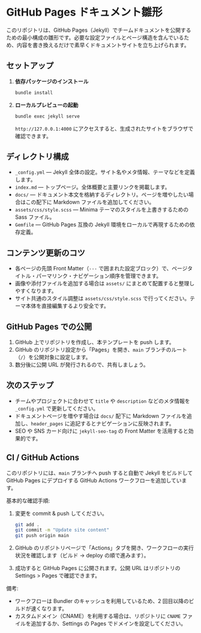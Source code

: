 # GitHub Pages ドキュメント雛形

このリポジトリは、GitHub Pages（Jekyll）でチームドキュメントを公開するための最小構成の雛形です。必要な設定ファイルとページ構造を含んでいるため、内容を書き換えるだけで素早くドキュメントサイトを立ち上げられます。

## セットアップ

1. **依存パッケージのインストール**
   ```bash
   bundle install
   ```
2. **ローカルプレビューの起動**
   ```bash
   bundle exec jekyll serve
   ```
   `http://127.0.0.1:4000` にアクセスすると、生成されたサイトをブラウザで確認できます。

## ディレクトリ構成

- `_config.yml` — Jekyll 全体の設定。サイト名やメタ情報、テーマなどを定義します。
- `index.md` — トップページ。全体概要と主要リンクを掲載します。
- `docs/` — ドキュメント本文を格納するディレクトリ。ページを増やしたい場合はこの配下に Markdown ファイルを追加してください。
- `assets/css/style.scss` — Minima テーマのスタイルを上書きするための Sass ファイル。
- `Gemfile` — GitHub Pages 互換の Jekyll 環境をローカルで再現するための依存定義。

## コンテンツ更新のコツ

- 各ページの先頭 Front Matter（`---` で囲まれた設定ブロック）で、ページタイトル・パーマリンク・ナビゲーション順序を管理できます。
- 画像や添付ファイルを追加する場合は `assets/` にまとめて配置すると整理しやすくなります。
- サイト共通のスタイル調整は `assets/css/style.scss` で行ってください。テーマ本体を直接編集するより安全です。

## GitHub Pages での公開

1. GitHub 上でリポジトリを作成し、本テンプレートを push します。
2. GitHub のリポジトリ設定から「Pages」を開き、`main` ブランチのルート（`/`）を公開対象に設定します。
3. 数分後に公開 URL が発行されるので、共有しましょう。

## 次のステップ

- チームやプロジェクトに合わせて `title` や `description` などのメタ情報を `_config.yml` で更新してください。
- ドキュメントページを増やす場合は `docs/` 配下に Markdown ファイルを追加し、`header_pages` に追記するとナビゲーションに反映されます。
- SEO や SNS カード向けに `jekyll-seo-tag` の Front Matter を活用すると効果的です。

## CI / GitHub Actions

このリポジトリには、`main` ブランチへ push すると自動で Jekyll をビルドして GitHub Pages にデプロイする GitHub Actions ワークフローを追加しています。

基本的な確認手順:

1. 変更を commit & push してください。

   ```bash
   git add .
   git commit -m "Update site content"
   git push origin main
   ```
2. GitHub のリポジトリページで「Actions」タブを開き、ワークフローの実行状況を確認します（ビルド → deploy の順で進みます）。

3. 成功すると GitHub Pages に公開されます。公開 URL はリポジトリの Settings > Pages で確認できます。

備考:

- ワークフローは Bundler のキャッシュを利用しているため、2 回目以降のビルドが速くなります。
- カスタムドメイン（CNAME）を利用する場合は、リポジトリに `CNAME` ファイルを追加するか、Settings の Pages でドメインを設定してください。
